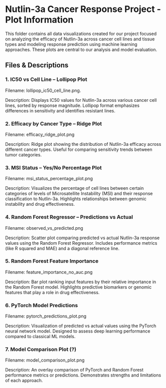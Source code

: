 # Nutlin-3a Cancer Response Project - Plot Information

This folder contains all data visualizations created for our project focused on analyzing the efficacy of Nutlin-3a across cancer cell lines and tissue types and modeling response prediction using machine learning approaches. These plots are central to our analysis and model evaluation.

##  Files & Descriptions

### 1. IC50 vs Cell Line – Lollipop Plot

Filename: lollipop_ic50_cell_line.png.

Description: Displays IC50 values for Nutlin-3a across various cancer cell lines, sorted by response magnitude. Lollipop format emphasizes differences in sensitivity and identifies resistant lines.

### 2. Efficacy by Cancer Type – Ridge Plot

Filename: efficacy_ridge_plot.png

Description: Ridge plot showing the distribution of Nutlin-3a efficacy across different cancer types. Useful for comparing sensitivity trends between tumor categories.

### 3. MSI Status – Yes/No Percentage Plot

Filename: msi_status_percentage_plot.png

Description: Visualizes the percentage of cell lines between certain categories of levels of Microsatellite Instability (MSI) and their response classification to Nutlin-3a. Highlights  relationships between genomic instability and drug effectiveness.

### 4. Random Forest Regressor – Predictions vs Actual

Filename: observed_vs_predicted.png

Description: Scatter plot comparing predicted vs actual Nutlin-3a response values using the Random Forest Regressor. Includes performance metrics (like R squared and MAE) and a diagonal reference line.

### 5. Random Forest Feature Importance

Filename: feature_importance_no_auc.png

Description: Bar plot ranking input features by their relative importance in the Random Forest model. Highlights predictive biomarkers or genomic features that play a role in drug effectiveness.

### 6. PyTorch Model Predictions

Filename: pytorch_predictions_plot.png

Description: Visualization of predicted vs actual values using the PyTorch neural network model. Designed to assess deep learning performance compared to classical ML models.

### 7. Model Comparison Plot (?)

Filename: model_comparison_plot.png

Description: An overlay comparison of PyTorch and Random Forest performance metrics or predictions. Demonstrates strengths and limitations of each approach.



